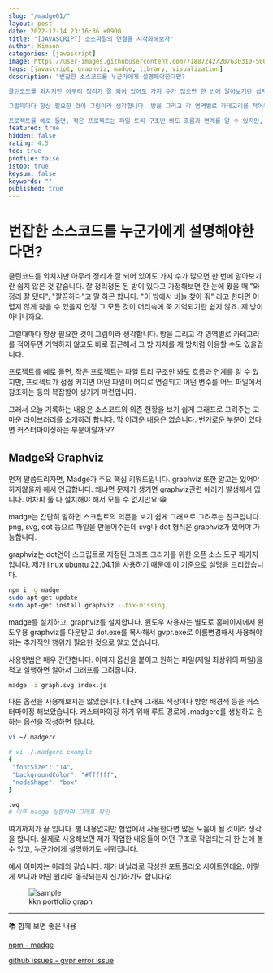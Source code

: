 ```yaml
---
slug: "/madge01/"
layout: post
date: 2022-12-14 23:16:36 +0900
title: "[JAVASCRIPT] 소스파일의 연결을 시각화해보자"
author: Kimson
categories: [javascript]
image: https://user-images.githubusercontent.com/71887242/207630310-50034a10-aeed-414b-a440-80b34b0832be.png
tags: [javascript, graphviz, madge, library, visualization]
description: "번잡한 소스코드를 누군가에게 설명해야한다면?

클린코드를 외치지만 아무리 정리가 잘 되어 있어도 가지 수가 많으면 한 번에 알아보기란 쉽지 않은 것 같습니다. 잘 정리정돈 된 방이 있다고 가정해보면 한 눈에 봤을 때 \"와 정리 잘 됐다\", \"깔끔하다\"고 말 하곤 합니다. \"이 방에서 바늘 찾아 줘\" 라고 한다면 어렵지 않게 찾을 수 있을지 언정 그 모든 것이 머리속에 쭉 기억되기란 쉽지 않죠. 제 방이 아니니까요.

그럴때마다 항상 필요한 것이 그림이라 생각합니다. 방을 그리고 각 영역별로 카테고리를 적어두면 기억하지 않고도 바로 접근해서 그 방 자체를 제 방처럼 이용할 수도 있을겁니다.

프로젝트를 예로 들면, 작은 프로젝트는 파일 트리 구조만 봐도 흐름과 연계를 알 수 있지만, 프로젝트가 점점 커지면 어떤 파일이 어디로 연결되고 어떤 변수를 어느 파일에서 참조하는 등의 복잡함이 생기기 마련입니다."
featured: true
hidden: false
rating: 4.5
toc: true
profile: false
istop: true
keysum: false
keywords: ""
published: true
---
```


# 번잡한 소스코드를 누군가에게 설명해야한다면?

클린코드를 외치지만 아무리 정리가 잘 되어 있어도 가지 수가 많으면 한 번에 알아보기란 쉽지 않은 것 같습니다. 잘 정리정돈 된 방이 있다고 가정해보면 한 눈에 봤을 때 "와 정리 잘 됐다", "깔끔하다"고 말 하곤 합니다. "이 방에서 바늘 찾아 줘" 라고 한다면 어렵지 않게 찾을 수 있을지 언정 그 모든 것이 머리속에 쭉 기억되기란 쉽지 않죠. 제 방이 아니니까요.

그럴때마다 항상 필요한 것이 그림이라 생각합니다. 방을 그리고 각 영역별로 카테고리를 적어두면 기억하지 않고도 바로 접근해서 그 방 자체를 제 방처럼 이용할 수도 있을겁니다.

프로젝트를 예로 들면, 작은 프로젝트는 파일 트리 구조만 봐도 흐름과 연계를 알 수 있지만, 프로젝트가 점점 커지면 어떤 파일이 어디로 연결되고 어떤 변수를 어느 파일에서 참조하는 등의 복잡함이 생기기 마련입니다.

그래서 오늘 기록하는 내용은 소스코드의 의존 현황을 보기 쉽게 그래프로 그려주는 고마운 라이브러리를 소개하려 합니다. 막 어려운 내용은 없습니다. 번거로운 부분이 있다면 커스터마이징하는 부분이랄까요?

## Madge와 Graphviz

먼저 말씀드리자면, Madge가 주요 핵심 키워드입니다. graphviz 또한 알고는 있어야 하지않을까 해서 언급합니다. 왜냐면 문제가 생기면 graphviz관련 에러가 발생해서 입니다. 어차피 둘 다 설치해야 해서 모를 수 없지만요 😁

madge는 간단히 말하면 스크립트의 의존을 보기 쉽게 그래프로 그려주는 친구입니다. png, svg, dot 등으로 파일을 만들어주는데 svg나 dot 형식은 graphviz가 있어야 가능합니다.

graphviz는 dot언어 스크립트로 지정된 그래프 그리기를 위한 오픈 소스 도구 패키지입니다. 제가 linux ubuntu 22.04.1을 사용하기 때문에 이 기준으로 설명을 드리겠습니다.

```bash
npm i -g madge
sudo apt-get update
sudo apt-get install graphviz --fix-missing
```

madge를 설치하고, graphviz를 설치합니다. 윈도우 사용자는 별도로 홈페이지에서 윈도우용 graphviz를 다운받고 dot.exe를 복사해서 gvpr.exe로 이름변경해서 사용해야하는 추가적인 행위가 필요한 것으로 알고 있습니다.

사용방법은 매우 간단합니다. 이미지 옵션을 붙이고 원하는 파일(제일 최상위의 파일)을 적고 실행하면 알아서 그래프를 그려줍니다.

```bash
madge -i graph.svg index.js
```

다른 옵션을 사용해보지는 않았습니다. 대신에 그래프 색상이나 방향 배경색 등을 커스터마이징 해보았습니다. 커스터마이징 하기 위해 루트 경로에 .madgerc를 생성하고 원하는 옵션을 작성하면 됩니다.

```bash
vi ~/.madgerc

# vi ~/.madgerc example
{
 "fontSize": "14",
 "backgroundColor": "#ffffff",
 "nodeShape": "box"
}

:wq
# 이후 madge 실행하여 그래프 확인
```

여기까지가 끝 입니다. 별 내용없지만 협업에서 사용한다면 많은 도움이 될 것이라 생각을 합니다. 실제로 사용해보면 제가 작업한 내용들이 어떤 구조로 작업되는지 한 눈에 볼 수 있고, 누군가에게 설명하기도 쉬워집니다.

예시 이미지는 아래와 같습니다. 제가 바닐라로 작성한 포트폴리오 사이트인데요. 이렇게 보니까 어떤 원리로 동작되는지 신기하기도 합니다😮

<figure class="text-center">
<span class="w-inline-block">
   <img src="https://user-images.githubusercontent.com/71887242/207630310-50034a10-aeed-414b-a440-80b34b0832be.png" alt="sample" title="sample">
   <figcaption>kkn portfolio graph</figcaption>
</span>
</figure>

---

📚 함께 보면 좋은 내용

[npm - madge](https://www.npmjs.com/package/madge)

[github issues - gvpr error issue](https://github.com/pahen/madge/issues/257)
